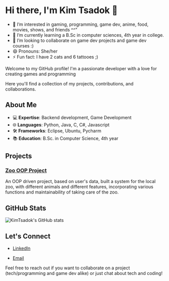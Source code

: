 # Hi there, I'm Kim Tsadok 👋
- 👀 I’m interested in gaming, programming, game dev, anime, food, movies, shows, and friends ^^"
- 🌱 I’m currently learning a B.Sc in computer sciences, 4th year in college.
- 💞️ I’m looking to collaborate on game dev projects and game dev courses :)
- 😄 Pronouns: She/her
- ⚡ Fun fact: I have 2 cats and 6 tattooes ;)

Welcome to my GitHub profile! I'm a passionate developer with a love for creating games and programming

Here you'll find a collection of my projects, contributions, and collaborations.

## About Me

- 💻 **Expertise**: Backend development, Game Development
- 🌐 **Languages**: Python, Java, C, C#, Javascript
- 🛠️ **Frameworks**: Eclipse, Ubuntu, Pycharm
- 📚 **Education**: B.Sc. in Computer Science, 4th year

## Projects

### [Zoo OOP Project](https://github.com/KimTsadok/Zoo-OOP-Project)
An OOP driven project, based on user's data, built a system for the local zoo, with different animals and different features, 
incorporating various functions and maintainability of taking care of the zoo.

## GitHub Stats

![KimTsadok's GitHub stats](https://github-readme-stats.vercel.app/api?username=KimTsadok&show_icons=true&theme=radical)

## Let's Connect

- [LinkedIn](https://www.linkedin.com/in/kimtsadok/)

- [Email](mailto:kim.tsadok@gmail.com)

Feel free to reach out if you want to collaborate on a project (tech/programming and game dev alike) or just chat about tech and coding!
<!---
KimTsadok/KimTsadok is a ✨ special ✨ repository because its `README.md` (this file) appears on your GitHub profile.
You can click the Preview link to take a look at your changes.
--->
